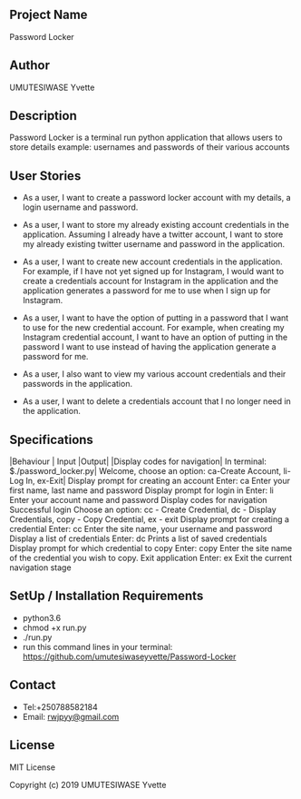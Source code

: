 ## Project Name

Password Locker

## Author

UMUTESIWASE Yvette

## Description

Password Locker is a terminal run python application that allows users to store details example: usernames and passwords of their various accounts

## User Stories

* As a user, I want to create a password locker account with my details, a login username and password.

* As a user, I want to store my already existing account credentials in the application. Assuming I already have a twitter account, I want to store my already existing twitter username and password in the application.

* As a user, I want to create new account credentials in the application. For example, if I have not yet signed up for Instagram, I would want to create a credentials account for Instagram in the application and the application generates a password for me to use when I sign up for Instagram.

* As a user, I want to have the option of putting in a password that I want to use for the new credential account. For example, when creating my Instagram credential account, I want to have an option of putting in the password I want to use instead of having the application generate a password for me.

* As a user, I also want to view my various account credentials and their passwords in the application.
* As a user, I want to delete a credentials account that I no longer need in the application.

## Specifications

|Behaviour                   |            Input            	|Output|
|Display codes for navigation|	In terminal: $./password_locker.py|	Welcome, choose an option: ca-Create Account, li-Log In, ex-Exit|
Display prompt for creating an account	Enter: ca	Enter your first name, last name and password
Display prompt for login in	Enter: li	Enter your account name and password
Display codes for navigation	Successful login	Choose an option: cc - Create Credential, dc - Display Credentials, copy - Copy Credential, ex - exit
Display prompt for creating a credential	Enter: cc	Enter the site name, your username and password
Display a list of credentials	Enter: dc	Prints a list of saved credentials
Display prompt for which credential to copy	Enter: copy	Enter the site name of the credential you wish to copy.
Exit application	Enter: ex	Exit the current navigation stage


## SetUp / Installation Requirements

* python3.6
* chmod +x run.py
* ./run.py
* run this command lines in your terminal: https://github.com/umutesiwaseyvette/Password-Locker

## Contact

* Tel:+250788582184
* Email: rwjpyy@gmail.com

## License

MIT License

Copyright (c) 2019 UMUTESIWASE Yvette
